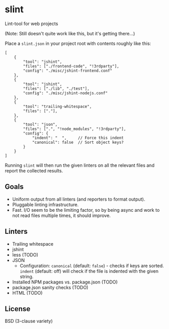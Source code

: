 slint
=====

Lint-tool for web projects

(Note: Still doesn't quite work like this, but it's getting there...)

Place a `slint.json` in your project root with contents roughly like this:

    [
        {
            "tool": "jshint",
            "files": ["./frontend-code", "!3rdparty"],
            "config": "./misc/jshint-frontend.conf"
        },
        {
            "tool": "jshint",
            "files": ["./lib", "./test"],
            "config": "./misc/jshint-nodejs.conf"
        },
        {
            "tool": "trailing-whitespace",
            "files": ["."],
        },
        {
            "tool": "json",
            "files": [".", "!node_modules", "!3rdparty"],
			"config": {
				"indent": "  ",     // Force this indent
				"canonical": false  // Sort object keys?
			}
        }
    ]

Running `slint` will then run the given linters on all the relevant files and
report the collected results.

Goals
-----

 * Uniform output from all linters (and reporters to format output).
 * Pluggable linting infrastructure.
 * Fast. I/O seem to be the limiting factor, so by being async and work to not
   read files multiple times, it should improve.

Linters
-------

 * Trailing whitespace
 * jshint
 * less (TODO)
 * JSON
   * Configuration: `canonical` (default: `false`) - checks if keys are sorted.
	 `indent` (default: off) will check if the file is indented with the given
	 string.
 * Installed NPM packages vs. package.json (TODO)
 * package.json sanity checks (TODO)
 * HTML (TODO)

License
-------

BSD (3-clause variety)
